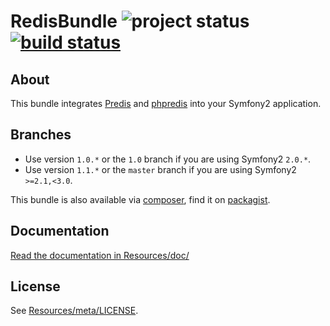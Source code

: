 # RedisBundle ![project status](http://stillmaintained.com/snc/SncRedisBundle.png) [![build status](https://secure.travis-ci.org/snc/SncRedisBundle.png?branch=master)](https://secure.travis-ci.org/snc/SncRedisBundle) #

## About ##

This bundle integrates [Predis](https://github.com/nrk/predis) and [phpredis](https://github.com/nicolasff/phpredis) into your Symfony2 application.

## Branches ##

* Use version `1.0.*` or the `1.0` branch if you are using Symfony2 `2.0.*`.
* Use version `1.1.*` or the `master` branch if you are using Symfony2 `>=2.1,<3.0`.

This bundle is also available via [composer](https://github.com/composer/composer), find it on [packagist](http://packagist.org/packages/snc/redis-bundle).

## Documentation ##

[Read the documentation in Resources/doc/](https://github.com/snc/SncRedisBundle/blob/master/Resources/doc/index.md)

## License ##

See [Resources/meta/LICENSE](https://github.com/snc/SncRedisBundle/blob/master/Resources/meta/LICENSE).
